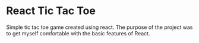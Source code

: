 # React Tic Tac Toe
Simple tic tac toe game created using react. The purpose of the project was to get myself comfortable with the basic features of React.